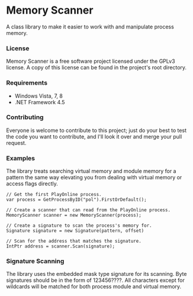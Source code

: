 # Memory Scanner
A class library to make it easier to work with and manipulate process memory. 

### License
Memory Scanner is a free software project licensed under the GPLv3 license. A copy of this license can be found in the project's root directory. 

### Requirements
* Windows Vista, 7, 8
* .NET Framework 4.5

### Contributing
Everyone is welcome to contribute to this project; just do your best to test the code you want to contribute, and I'll look it over and merge your pull request. 

### Examples
The library treats searching virtual memory and module memory for a pattern the same way elevating you from dealing with virtual memory or access flags directly. 

```
// Get the first PlayOnline process. 
var process = GetProcessByID("pol").FirstOrDefault();

// Create a scanner that can read from the PlayOnline process. 
MemoryScanner scanner = new MemoryScanner(process);

// Create a signature to scan the process's memory for. 
Signature signature = new Signature(pattern, offset)

// Scan for the address that matches the signature. 
IntPtr address = scanner.Scan(signature);
```

### Signature Scanning
The library uses the embedded mask type signature for its scanning. Byte signatures should be in the form of 123456????. All characters except for wildcards will be matched for both process module and virtual memory. 
